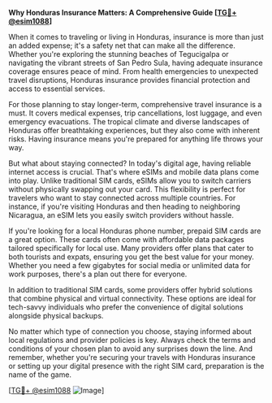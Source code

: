 **Why Honduras Insurance Matters: A Comprehensive Guide [[TG💪+ @esim1088](https://t.me/s/esim1088)]**

When it comes to traveling or living in Honduras, insurance is more than just an added expense; it's a safety net that can make all the difference. Whether you're exploring the stunning beaches of Tegucigalpa or navigating the vibrant streets of San Pedro Sula, having adequate insurance coverage ensures peace of mind. From health emergencies to unexpected travel disruptions, Honduras insurance provides financial protection and access to essential services.

For those planning to stay longer-term, comprehensive travel insurance is a must. It covers medical expenses, trip cancellations, lost luggage, and even emergency evacuations. The tropical climate and diverse landscapes of Honduras offer breathtaking experiences, but they also come with inherent risks. Having insurance means you're prepared for anything life throws your way.

But what about staying connected? In today's digital age, having reliable internet access is crucial. That's where eSIMs and mobile data plans come into play. Unlike traditional SIM cards, eSIMs allow you to switch carriers without physically swapping out your card. This flexibility is perfect for travelers who want to stay connected across multiple countries. For instance, if you're visiting Honduras and then heading to neighboring Nicaragua, an eSIM lets you easily switch providers without hassle.

If you're looking for a local Honduras phone number, prepaid SIM cards are a great option. These cards often come with affordable data packages tailored specifically for local use. Many providers offer plans that cater to both tourists and expats, ensuring you get the best value for your money. Whether you need a few gigabytes for social media or unlimited data for work purposes, there's a plan out there for everyone.

In addition to traditional SIM cards, some providers offer hybrid solutions that combine physical and virtual connectivity. These options are ideal for tech-savvy individuals who prefer the convenience of digital solutions alongside physical backups. 

No matter which type of connection you choose, staying informed about local regulations and provider policies is key. Always check the terms and conditions of your chosen plan to avoid any surprises down the line. And remember, whether you're securing your travels with Honduras insurance or setting up your digital presence with the right SIM card, preparation is the name of the game.

[[TG💪+ @esim1088](https://t.me/s/esim1088) ![Image](https://i.postimg.cc/Y0z9fWf4/image.png)]